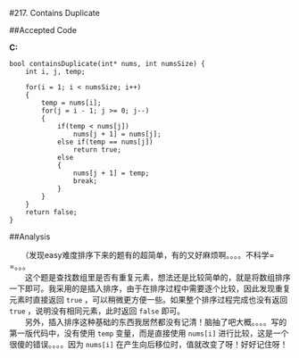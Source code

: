#217. Contains Duplicate

##Accepted Code

**C:**

	bool containsDuplicate(int* nums, int numsSize) {
	    int i, j, temp;
	    
	    for(i = 1; i < numsSize; i++)
	    {
	        temp = nums[i];
	        for(j = i - 1; j >= 0; j--)
	        {
	            if(temp < nums[j])
	                nums[j + 1] = nums[j];
	            else if(temp == nums[j])
	                return true;
	            else
	            {
	                nums[j + 1] = temp;
	                break;
	            }
	        }
	    }
	    return false;
	}

##Analysis

　　（发现easy难度排序下来的题有的超简单，有的又好麻烦啊。。。。不科学= =。。。  
　　这个题是查找数组里是否有重复元素，想法还是比较简单的，就是将数组排序一下即可。我采用的是插入排序，由于在排序过程中需要逐个比较，因此发现重复元素时直接返回 `true` ，可以稍微更方便一些。如果整个排序过程完成也没有返回 `true` ，说明没有相同元素，此时返回 `false` 即可。  
　　另外，插入排序这种基础的东西我居然都没有记清！脑抽了吧大概。。。。写的第一版代码中，没有使用 `temp` 变量，而是直接使用 `nums[i]` 进行比较，这是一个很傻的错误。。。。因为 `nums[i]` 在产生向后移位时，值就改变了呀！好好记住呀！